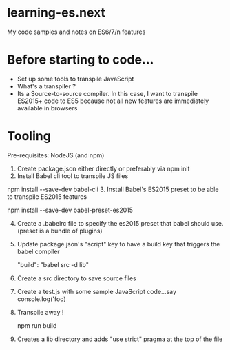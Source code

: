 # learning-es.next
My code samples and notes on ES6/7/n features

# Before starting to code...
- Set up some tools to transpile JavaScript
- What's a transpiler ?
- Its a Source-to-source compiler. In this case, I want to transpile ES2015+ code to ES5 because not all new features are immediately available in browsers

# Tooling
Pre-requisites: NodeJS (and npm)

1. Create package.json either directly or preferably via npm init
2. Install Babel cli tool to transpile JS files

  npm install --save-dev babel-cli 
3. Install Babel's ES2015 preset to be able to transpile ES2015 features

  npm install --save-dev babel-preset-es2015

4. Create a .babelrc file to specify the es2015 preset that babel should use.
(preset is a bundle of plugins)

5. Update package.json's "script" key to have a build key that triggers the babel compiler

	"build": "babel src -d lib"
6. Create a src directory to save source files 
7. Create a test.js with some sample JavaScript code...say console.log('foo)
8. Transpile away !

	npm run build
	
9. Creates a lib directory and adds "use strict" pragma at the top of the file